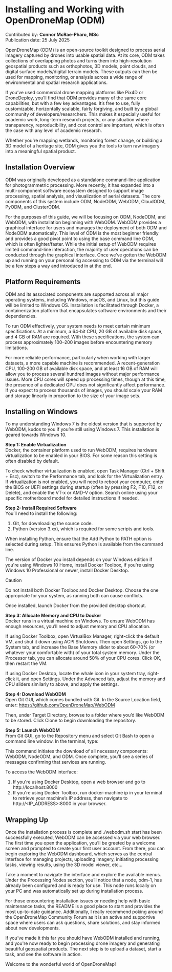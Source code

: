 # Installing and Working with OpenDroneMap (ODM)
Contributed by: **Connor McRae-Pharo, MSc**\
Publication date: 25 July 2025

OpenDroneMap (ODM) is an open-source toolkit designed to process aerial imagery captured by drones into usable spatial data. At its core, ODM takes collections of overlapping photos and turns them into high-resolution geospatial products such as orthophotos, 3D models, point clouds, and digital surface models/digital terrain models. These outputs can then be used for mapping, monitoring, or analysis across a wide range of environmental and spatial research applications.

If you’ve used commercial drone mapping platforms like Pix4D or DroneDeploy, you’ll find that ODM provides many of the same core capabilities, but with a few key advantages. It’s free to use, fully customizable, horizontally scalable, fairly forgiving, and built by a global community of developers/researchers. This makes it especially useful for academic work, long-term research projects, or any situation where transparency, reproducibility, and cost control are important, which is often the case with any level of academic research.

Whether you're mapping wetlands, monitoring forest change, or building a 3D model of a heritage site, ODM gives you the tools to turn raw imagery into a meaningful spatial product.

## Installation Overview
ODM was originally developed as a standalone command-line application for photogrammetric processing. More recently, it has expanded into a multi-component software ecosystem designed to support image processing, spatial analysis, and visualization of aerial datasets. The core components of this system include ODM, NodeODM, WebODM, CloudODM, PyODM, and ClusterODM.

For the purposes of this guide, we will be focusing on ODM, NodeODM, and WebODM, with installation beginning with WebODM. WebODM provides a graphical interface for users and manages the deployment of both ODM and NodeODM automatically. This level of ODM is the most beginner friendly and provides a good pivot point to using the base command line ODM, which is often lighter/faster. While the initial setup of WebODM requires limited command-line interaction, the majority of user operations can be conducted through the graphical interface. Once we’ve gotten the WebODM up and running on your personal rig accessing to ODM via the terminal will be a few steps a way and introduced in at the end.

## Platform Requirements
ODM and its associated components are supported across all major operating systems, including Windows, macOS, and Linux, but this guide will be limited to Windows OS. Installation is facilitated through Docker, a containerization platform that encapsulates software environments and their dependencies.

To run ODM effectively, your system needs to meet certain minimum specifications. At a minimum, a 64-bit CPU, 20 GB of available disk space, and 4 GB of RAM are required. With these specifications, the system can process approximately 100–200 images before encountering memory limitations.

For more reliable performance, particularly when working with larger datasets, a more capable machine is recommended. A recent-generation CPU, 100-200 GB of available disk space, and at least 16 GB of RAM will allow you to process several hundred images without major performance issues. More CPU cores will speed up processing times, though at this time, the presence of a dedicated GPU does not significantly affect performance. If you expect to process thousands of images, you should scale your RAM and storage linearly in proportion to the size of your image sets.

## Installing on Windows
To my understanding Windows 7 is the oldest version that is supported by WebODM, kudos to you if you’re still using Windows 7. This installation is geared towards Windows 10.

**Step 1: Enable Virtualization**\
Docker, the container platform used to run WebODM, requires hardware virtualization to be enabled in your BIOS. For some reason this setting is often disabled by default.

To check whether virtualization is enabled, open Task Manager (Ctrl + Shift + Esc), switch to the Performance tab, and look for the Virtualization entry. If virtualization is not enabled, you will need to reboot your computer, enter the BIOS or UEFI settings during startup (often by pressing F2, F10, F12, or Delete), and enable the VT-x or AMD-V option. Search online using your specific motherboard model for detailed instructions if needed.

**Step 2: Install Required Software**\
You’ll need to install the following:
1.	Git, for downloading the source code.
2.	Python (version 3.xx), which is required for some scripts and tools.

When installing Python, ensure that the Add Python to PATH option is selected during setup. This ensures Python is available from the command line.

The version of Docker you install depends on your Windows edition if you're using Windows 10 Home, install Docker Toolbox, if you're using Windows 10 Professional or newer, install Docker Desktop.

> [!CAUTION]
> Do not install both Docker Toolbox and Docker Desktop. Choose the one appropriate for your system, as running both can cause conflicts.

Once installed, launch Docker from the provided desktop shortcut.

**Step 3: Allocate Memory and CPU to Docker**\
Docker runs in a virtual machine on Windows. To ensure WebODM has enough resources, you’ll need to adjust memory and CPU allocation.

If using Docker Toolbox, open VirtualBox Manager, right-click the default VM, and shut it down using ACPI Shutdown. Then open Settings, go to the System tab, and increase the Base Memory slider to about 60–70% (or whatever your comfortable with) of your total system memory. Under the Processor tab, you can allocate around 50% of your CPU cores. Click OK, then restart the VM.

If using Docker Desktop, locate the whale icon in your system tray, right-click it, and open Settings. Under the Advanced tab, adjust the memory and CPU sliders similarly to above, and apply the settings.

**Step 4: Download WebODM**\
Open Git GUI, which comes bundled with Git. In the Source Location field, enter:
https://github.com/OpenDroneMap/WebODM

Then, under Target Directory, browse to a folder where you’d like WebODM to be stored. Click Clone to begin downloading the repository.

**Step 5: Launch WebODM**\
From Git GUI, go to the Repository menu and select Git Bash to open a command line window. In the terminal, type:

<!-- ./webodm.sh start -->

This command initiates the download of all necessary components: WebODM, NodeODM, and ODM. Once complete, you’ll see a series of messages confirming that services are running.

To access the WebODM interface:
1.	If you're using Docker Desktop, open a web browser and go to http://localhost:8000
2.	If you're using Docker Toolbox, run docker-machine ip in your terminal to retrieve your machine’s IP address, then navigate to http://<IP_ADDRESS>:8000 in your browser.

## Wrapping Up
Once the installation process is complete and ./webodm.sh start has been successfully executed, WebODM can be accessed via your web browser. The first time you open the application, you’ll be greeted by a welcome screen and prompted to create your first user account. From there, you can begin exploring the WebODM dashboard, which serves as the central interface for managing projects, uploading imagery, initiating processing tasks, viewing results, using the 3D model viewer, etc...

Take a moment to navigate the interface and explore the available menus. Under the Processing Nodes section, you’ll notice that a node, odm-1, has already been configured and is ready for use. This node runs locally on your PC and was automatically set up during installation process.

For those encountering installation issues or needing help with basic maintenance tasks, the README is a good place to start and provides the most up-to-date guidance. Additionally, I really recommend poking around the OpenDroneMap Community Forum as it is an active and supportive space where users can ask questions, share solutions, and stay informed about new developments.

If you’ve made it this far you should have WebODM installed and running, and you're now ready to begin processing drone imagery and generating beautiful geospatial products. The next step is to upload a dataset, start a task, and see the software in action. 

Welcome to the wonderful world of OpenDroneMap!


